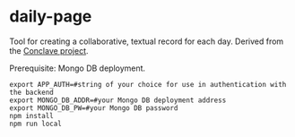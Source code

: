 # daily-page

Tool for creating a collaborative, textual record for each day. Derived from the [Conclave project](https://github.com/conclave-team/conclave).

Prerequisite: Mongo DB deployment.

```
export APP_AUTH=#string of your choice for use in authentication with the backend
export MONGO_DB_ADDR=#your Mongo DB deployment address
export MONGO_DB_PW=#your Mongo DB password
npm install
npm run local
```